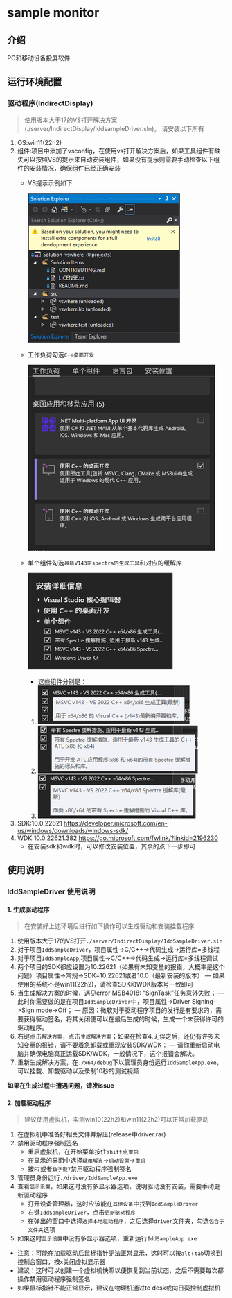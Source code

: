 # sample monitor

## 介绍
PC和移动设备投屏软件


## 运行环境配置
### 驱动程序(IndirectDisplay)
> 使用版本大于17的VS打开解决方案(./server/IndirectDisplay/IddsampleDriver.sln)。
> 请安装以下所有
1. OS:win11(22h2)
2. 组件:项目中添加了vsconfig，在使用vs打开解决方案后，如果工具组件有缺失可以按照VS的提示来自动安装组件，如果没有提示则需要手动检查以下组件的安装情况，确保组件已经正确安装
	- VS提示示例如下
   
       ![img.png](pic/img.png)
	- 工作负荷勾选`C++桌面开发` 
       
       ![img_1.png](pic/img_1.png)
    - 单个组件勾选`最新V143带spectra的生成工具`和对应的缓解库

      ![img.png](pic/img_2.png)
      - 这些组件分别是：
      1. ![img_3.png](pic/img_3.png)
      2. ![img_4.png](pic/img_4.png)
      3. ![img_5.png](pic/img_5.png)
3. SDK:10.0.22621 https://developer.microsoft.com/en-us/windows/downloads/windows-sdk/
4. WDK:10.0.22621.382 https://go.microsoft.com/fwlink/?linkid=2196230
	- 在安装sdk和wdk时，可以修改安装位置，其余的点下一步即可

## 使用说明
### IddSampleDriver 使用说明
#### 1. 生成驱动程序
> 在安装好上述环境后进行如下操作可以生成驱动和安装挂载程序

1. 使用版本大于17的VS打开`./server/IndirectDisplay/IddSampleDriver.sln`
2. 对于项目`IddSampleDriver`，项目属性->C/C++->代码生成->运行库=多线程
3. 对于项目`IddSampleApp`,项目属性->C/C++->代码生成->运行库=多线程调试
4. 两个项目的SDK都应设置为10.22621（如果有未知变量的报错，大概率是这个问题）项目属性->常规->SDK=10.22621或者10.0（最新安装的版本）
	— 如果使用的系统不是win11(22h2)，请检查SDK和WDK版本号一致即可
5. 当生成解决方案的时候，遇见error MSB4018: “SignTask”任务意外失败；
   	— 此时你需要做的是在项目`IddSampleDriver`中，项目属性->Driver Signing->Sign mode->Off；
   	— 原因：微软对于驱动程序项目的发行是有要求的，需要获得驱动签名，将其关闭便可以在最后生成的时候，生成一个未获得许可的驱动程序。
6. 右键点击`解决方案`，点击`生成解决方案`；如果在检查4.无误之后，还仍有许多未知变量的报错，请不要着急卸载或重现安装SDK/WDK：
    	— 请你重新启动电脑并确保电脑真正运载SDK/WDK，一般情况下，这个报错会解决。
7. 重新生成解决方案，在`./x64/debug`下以管理员身份运行`IddSampleApp.exe`，可以挂载、卸载驱动以及录制10秒的测试视频

**如果在生成过程中遭遇问题，请发issue**
#### 2. 加载驱动程序
> 建议使用虚拟机，实测win10(22h2)和win11(22h2)可以正常加载驱动

1. 在虚拟机中准备好相关文件并解压(release中driver.rar)
2. 禁用驱动程序强制签名
	- 重启虚拟机，在开始菜单按住`shift`点`重启`
	- 在显示的界面中选择`疑难解答`->`启动设置`->`重启`
	- 按`F7`或者`数字键7`禁用驱动程序强制签名
3. 管理员身份运行`./driver/IddSampleApp.exe`
4. 查看`显示设置`，如果这时没有多显示器选项，说明驱动没有安装，需要手动更新驱动程序
	- 打开设备管理器，这时应该能在`其他设备`中找到`IddSampleDriver`
	- 右键`IddSampleDriver`，点击`更新驱动程序`
	- 在弹出的窗口中选择`选择本地驱动程序`，之后选择`driver`文件夹，勾选`包含子文件夹`选项
5. 如果这时`显示设置`中没有多显示器选项，重新运行`IddSampleApp.exe`
- 注意：可能在加载驱动后鼠标指针无法正常显示，这时可以按`alt`+`tab`切换到控制台窗口，按`x`关闭虚拟显示器
- 建议：这时可以创建一个虚拟机快照以便恢复到当前状态，之后不需要每次都操作禁用驱动程序强制签名
- 如果鼠标指针不能正常显示，建议在物理机通过to desk或向日葵控制虚拟机
	
	

